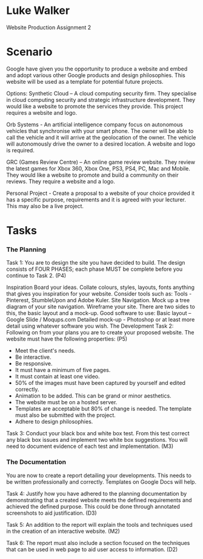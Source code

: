 # Luke Walker

Website Production Assignment 2

# Scenario
Google have given you the opportunity to produce a website and embed and adopt various other Google products and design philosophies. This website will be used as a template for potential future projects. 

Options:
Synthetic Cloud – A cloud computing security firm. They specialise in cloud computing security and strategic infrastructure development. They would like a website to promote the services they provide. This project requires a website and logo.

Orb Systems - An artificial intelligence company focus on autonomous vehicles that synchronise with your smart phone. The owner will be able to call the vehicle and it will arrive at the geolocation of the owner. The vehicle will autonomously drive the owner to a desired location. A website and logo is required. 

GRC (Games Review Centre) – An online game review website. They review the latest games for Xbox 360, Xbox One, PS3, PS4, PC, Mac and Mobile. They would like a website to promote and build a community on their reviews. They require a website and a logo. 

Personal Project - Create a proposal to a website of your choice provided it has a specific purpose, requirements and it is agreed with your lecturer.  This may also be a live project.

# Tasks
### The Planning
Task 1: You are to design the site you have decided to build. The design consists of FOUR PHASES; each phase MUST be complete before you continue to Task 2. (P4)

Inspiration Board your ideas. Collate colours, styles, layouts, fonts anything that gives you inspiration for your website. Consider tools such as:
Tools - Pinterest, StumbleUpon and Adobe Kuler.
Site Navigation. Mock up a tree diagram of your site navigation.
Wireframe your site. There are two sides to this, the basic layout and a mock-up. Good software to use:
Basic layout – Google Slide / Moqups.com
Detailed mock-up - Photoshop or at least more detail using whatever software you wish.
The Development 
Task 2: Following on from your plans you are to create your proposed website.  The website must have the following properties: (P5)

- Meet the client's needs.
- Be interactive. 
- Be responsive. 
- It must have a minimum of five pages.
- It must contain at least one video. 
- 50% of the images must have been captured by yourself and edited correctly.
- Animation to be added. This can be grand or minor aesthetics. 
- The website must be on a hosted server. 
- Templates are acceptable but 80% of change is needed. The template must also be submitted with the project. 
- Adhere to design philosophies. 

Task 3: Conduct your black box and white box test. From this test correct any black box issues and implement two white box suggestions.  You will need to document evidence of each test and implementation. (M3)

### The Documentation

You are now to create a report detailing your developments. This needs to be written professionally and correctly. Templates on Google Docs will help. 

Task 4: Justify how you have adhered to the planning documentation by demonstrating that a created website meets the defined requirements and achieved the defined purpose. This could be done through annotated screenshots to aid justification.  (D3)

Task 5: An addition to the report will explain the tools and techniques used in the creation of an interactive website. (M2)

Task 6: The report must also include a section focused on the techniques that can be used in web page to aid user access to information. (D2)



